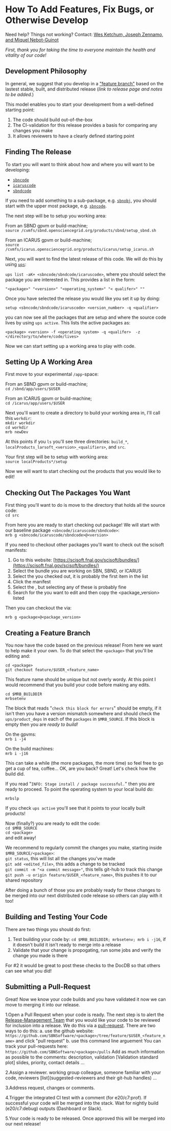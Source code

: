 # How To Add Features, Fix Bugs, or Otherwise Develop 

Need help? Things not working? Contact: [Wes Ketchum, Joseph Zennamo, and Miquel Nebot-Guinot](mailto:wketchum@fnal.gov,jaz8600@fnal.gov,miquel.nebot@ed.ac.uk)

*First, thank you for taking the time to everyone maintain the health and vitality of our code!*

## Development Philosophy

In general, we suggest that you develop in a ["feature branch"](https://www.atlassian.com/git/tutorials/comparing-workflows/feature-branch-workflow) based on the lastest stable, built, and distributed release (_link to release page and notes to be added._)

This model enables you to start your development from a well-defined starting point:
1. The code should build out-of-the-box
2. The CI-validation for this release provides a basis for comparing any changes you make
3. It allows reviewers to have a clearly defined starting point

## Finding The Release

To start you will want to think about how and where you will want to be developing:
* [`sbncode`](https://github.com/SBNSoftware/sbncode)
* [`icaruscode`](https://github.com/SBNSoftware/icaruscode)
* [`sbndcode`](https://github.com/SBNSoftware/sbndcode)

If you need to add something to a sub-package, e.g. [`sbnobj`](https://github.com/SBNSoftware/sbnobj), you should start with the upper most package, e.g. [`sbncode`](https://github.com/SBNSoftware/sbncode). 

The next step will be to setup you working area:

From an SBND gpvm or build-machine;  
`source /cvmfs/sbnd.opensciencegrid.org/products/sbnd/setup_sbnd.sh`

From an ICARUS gpvm or build-machine;  
`source /cvmfs/icarus.opensciencegrid.org/products/icarus/setup_icarus.sh`

Next, you will want to find the latest release of this code. We will do this by using [`ups`](https://cdcvs.fnal.gov/redmine/projects/ups/wiki/Getting_Started_Using_UPS):

`ups list -aK+ <sbncode/sbndcode/icaruscode>`, where you should select the package you are interested in. This provides a list in the form:  

`"<package>" "<version>" "<operating_system>" "< qualifer>" ""`  

Once you have selected the release you would like you set it up by doing:  

`setup <sbncode/sbndcode/icaruscode> <version_number> -q <qualifier>`  

you can now see all the packages that are setup and where the source code lives by using `ups active`. This lists the active packages as:  

`<package> <version> -f <operating system> -q <qualifer>  -z </directory/to/where/code/lives>`  

Now we can start setting up a working area to play with code.  

## Setting Up A Working Area

First move to your experimental `/app`-space:  

From an SBND gpvm or build-machine;  
`cd /sbnd/app/users/$USER`  

From an ICARUS gpvm or build-machine;   
`cd /icarus/app/users/$USER`  

Next you'll want to create a directory to build your working area in, I'll call this `workdir`:  
`mkdir workdir`  
`cd workdir`  
`mrb newDev`  

At this points if you `ls` you'll see three directories: `build_*`, `localProducts_larsoft_<version>_<qualifiers>`, and `src`.  

Your first step will be to setup with working area:  
`source localProducts*/setup`  

Now we will want to start checking out the products that you would like to edit!   

## Checking Out The Packages You Want

First thing you'll want to do is move to the directory that holds all the source code:  
`cd src`  

From here you are ready to start checking out package! We will start with our baseline package `<sbncode/icaruscode/sbndcode>`:  
`mrb g <sbncode/icaruscode/sbndcode>@<version>`  

If you need to checkout other packages you'll want to check out the scisoft manifests:

1. Go to this website: [https://scisoft.fnal.gov/scisoft/bundles/](https://scisoft.fnal.gov/scisoft/bundles/)
2. Select the bundle you are working on SBN, SBND, or ICARUS 
3. Select the <version> you checked out, it is probably the first item in the list
4. Click the manifest 
5. Select the <qualifier>, but selecting any of these is probably fine
6. Search for the <package> you want to edit and then copy the <package_version> listed

Then you can checkout the <package> via:  
   
`mrb g <package>@<package_version>`

## Creating a Feature Branch

You now have the code based on the previous release! From here we want to help make it your own. To do that select the `<package>` that you'll be editing and:

`cd <package>`  
`git checkout feature/$USER_<feature_name>`  

This feature name should be unique but not overly wordy. At this point I would recommend that you build your code before making any edits.

`cd $MRB_BUILDDIR`  
`mrbsetenv`  

The block that reads "`check this block for errors`" should be empty, if it isn't then you have a version mismatch somewhere and should check the `ups/product_deps` in each of the `packages` in `$MRB_SOURCE`. If this block is empty then you are *ready to build!*

On the gpvms:  
`mrb i -j4` 

On the build machines:  
`mrb i -j16` 

This can take a while (the more packages, the more time) so feel free to go get a cup of tea, coffee... OK, are you back? Great! Let's check how the build did.

If you read "`INFO: Stage install / package successful.`" then you are ready to proceed. To point the operating system to your local build do:  

`mrbslp`

If you check `ups active` you'll see that it points to your locally built products! 

Now (finally?) you are ready to edit the code:  
`cd $MRB_SOURCE`  
`cd <package>`  
 and edit away!   
 
 We recommend to regularly commit the changes you make, starting inside `$MRB_SOURCE/<package>`:  
 `git status`, this will list all the changes you've made  
 `git add <edited_file>`, this adds a change to be tracked  
 `git commit -m "<a commit message>"`, this tells git-hub to track this change  
 `git push -u origin feature/$USER_<feature_name>`, this pushes it to our shared repository   

After doing a bunch of those you are probably ready for these changes to be merged into our next distributed code release so others can play with it too!

## Building and Testing Your Code

There are two things you should do first:
1. Test building your code by: `cd $MRB_BUILDDIR; mrbsetenv; mrb i -j16`, if it doesn't build it isn't ready to merge into a release
2. Validate that your change is propogating, run some jobs and verify the change you made is there

For #2 it would be great to post these checks to the DocDB so that others can see what you did!
 
## Submitting a Pull-Request

Great! Now we know your code builds and you have validated it now we can move to merging it into our release. 
   
1.Open a Pull Request when your code is ready.
The next step is to alert the [Release-Management Team](https://sbnsoftware.github.io/AnalysisInfrastructure/index) that you would like your code to be reviewed for inclusion into a release. We do this via a [pull-request](https://www.atlassian.com/git/tutorials/making-a-pull-request).
There are two ways to do this:
a. use the github website: `https://github.com/SBNSoftware/<package>/tree/feature/$USER_<feature_name>` and click "pull request"
b. use this command line arguement
You can track your pull-requests here: `https://github.com/SBNSoftware/<package>/pulls`
Add as much information as possible to the comments: description, validation [Validation standard plot] slides, priority, contact details … 

2.Assign a reviewer.
working group colleague, someone familiar with your code, reviewers [list](suggested-reviewers and their git-hub handles) …

3.Address request, changes or comments.

4.Trigger the integrated CI test with a comment (for e20/c7:prof). 
If successful your code will be merged into the stack. Wait for nightly build  (e20/c7:debug) outputs (Dashboard or Slack).

5.Your code is ready to be released. Once approved this will be merged into our next release! 
